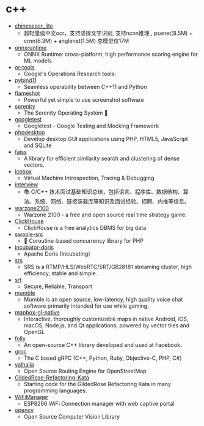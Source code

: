 # c++
- [chineseocr_lite](https://github.com/ouyanghuiyu/chineseocr_lite)
  - 超轻量级中文ocr，支持竖排文字识别, 支持ncnn推理 , psenet(8.5M) + crnn(6.3M) + anglenet(1.5M) 总模型仅17M
- [onnxruntime](https://github.com/microsoft/onnxruntime)
  - ONNX Runtime: cross-platform, high performance scoring engine for ML models
- [or-tools](https://github.com/google/or-tools)
  - Google's Operations Research tools:
- [pybind11](https://github.com/pybind/pybind11)
  - Seamless operability between C++11 and Python
- [flameshot](https://github.com/lupoDharkael/flameshot)
  - Powerful yet simple to use screenshot software
- [serenity](https://github.com/SerenityOS/serenity)
  - The Serenity Operating System 🐞
- [googletest](https://github.com/google/googletest)
  - Googletest - Google Testing and Mocking Framework
- [phpdesktop](https://github.com/cztomczak/phpdesktop)
  - Develop desktop GUI applications using PHP, HTML5, JavaScript and SQLite
- [faiss](https://github.com/facebookresearch/faiss)
  - A library for efficient similarity search and clustering of dense vectors.
- [icebox](https://github.com/thalium/icebox)
  - Virtual Machine Introspection, Tracing & Debugging
- [interview](https://github.com/huihut/interview)
  - 📚 C/C++ 技术面试基础知识总结，包括语言、程序库、数据结构、算法、系统、网络、链接装载库等知识及面试经验、招聘、内推等信息。
- [warzone2100](https://github.com/Warzone2100/warzone2100)
  - Warzone 2100 - a free and open source real time strategy game.
- [ClickHouse](https://github.com/ClickHouse/ClickHouse)
  - ClickHouse is a free analytics DBMS for big data
- [swoole-src](https://github.com/swoole/swoole-src)
  - 🚀 Coroutine-based concurrency library for PHP
- [incubator-doris](https://github.com/apache/incubator-doris)
  - Apache Doris (Incubating)
- [srs](https://github.com/ossrs/srs)
  - SRS is a RTMP/HLS/WebRTC/SRT/GB28181 streaming cluster, high efficiency, stable and simple.
- [srt](https://github.com/Haivision/srt)
  - Secure, Reliable, Transport
- [mumble](https://github.com/mumble-voip/mumble)
  - Mumble is an open source, low-latency, high quality voice chat software primarily intended for use while gaming.
- [mapbox-gl-native](https://github.com/mapbox/mapbox-gl-native)
  - Interactive, thoroughly customizable maps in native Android, iOS, macOS, Node.js, and Qt applications, powered by vector tiles and OpenGL
- [folly](https://github.com/facebook/folly)
  - An open-source C++ library developed and used at Facebook.
- [grpc](https://github.com/grpc/grpc)
  - The C based gRPC (C++, Python, Ruby, Objective-C, PHP, C#)
- [valhalla](https://github.com/valhalla/valhalla)
  - Open Source Routing Engine for OpenStreetMap
- [GildedRose-Refactoring-Kata](https://github.com/emilybache/GildedRose-Refactoring-Kata)
  - Starting code for the GildedRose Refactoring Kata in many programming languages.
- [WiFiManager](https://github.com/tzapu/WiFiManager)
  - ESP8266 WiFi Connection manager with web captive portal
- [opencv](https://github.com/opencv/opencv)
  - Open Source Computer Vision Library
